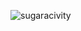 ![sugaracivity](https://github.com/hharshas/PawnActivity/assets/125907752/c6409068-df0c-4a0b-936d-461c1f52a089)
